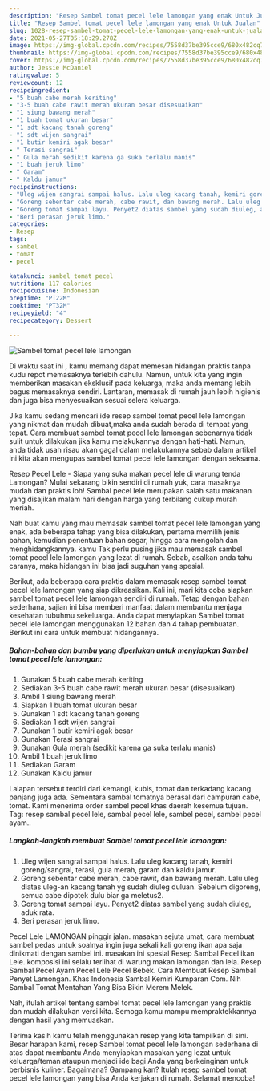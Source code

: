 ```yaml
---
description: "Resep Sambel tomat pecel lele lamongan yang enak Untuk Jualan"
title: "Resep Sambel tomat pecel lele lamongan yang enak Untuk Jualan"
slug: 1028-resep-sambel-tomat-pecel-lele-lamongan-yang-enak-untuk-jualan
date: 2021-05-27T05:18:29.278Z
image: https://img-global.cpcdn.com/recipes/7558d37be395cce9/680x482cq70/sambel-tomat-pecel-lele-lamongan-foto-resep-utama.jpg
thumbnail: https://img-global.cpcdn.com/recipes/7558d37be395cce9/680x482cq70/sambel-tomat-pecel-lele-lamongan-foto-resep-utama.jpg
cover: https://img-global.cpcdn.com/recipes/7558d37be395cce9/680x482cq70/sambel-tomat-pecel-lele-lamongan-foto-resep-utama.jpg
author: Jessie McDaniel
ratingvalue: 5
reviewcount: 12
recipeingredient:
- "5 buah cabe merah keriting"
- "3-5 buah cabe rawit merah ukuran besar disesuaikan"
- "1 siung bawang merah"
- "1 buah tomat ukuran besar"
- "1 sdt kacang tanah goreng"
- "1 sdt wijen sangrai"
- "1 butir kemiri agak besar"
- " Terasi sangrai"
- " Gula merah sedikit karena ga suka terlalu manis"
- "1 buah jeruk limo"
- " Garam"
- " Kaldu jamur"
recipeinstructions:
- "Uleg wijen sangrai sampai halus. Lalu uleg kacang tanah, kemiri goreng/sangrai, terasi, gula merah, garam dan kaldu jamur."
- "Goreng sebentar cabe merah, cabe rawit, dan bawang merah. Lalu uleg diatas uleg-an kacang tanah yg sudah diuleg duluan. Sebelum digoreng, semua cabe dipotek dulu biar ga meletus2."
- "Goreng tomat sampai layu. Penyet2 diatas sambel yang sudah diuleg, aduk rata."
- "Beri perasan jeruk limo."
categories:
- Resep
tags:
- sambel
- tomat
- pecel

katakunci: sambel tomat pecel 
nutrition: 117 calories
recipecuisine: Indonesian
preptime: "PT22M"
cooktime: "PT32M"
recipeyield: "4"
recipecategory: Dessert

---
```



![Sambel tomat pecel lele lamongan](https://img-global.cpcdn.com/recipes/7558d37be395cce9/680x482cq70/sambel-tomat-pecel-lele-lamongan-foto-resep-utama.jpg)

Di waktu  saat ini , kamu memang dapat memesan hidangan praktis tanpa kudu repot memasaknya terlebih dahulu. Namun, untuk kita yang ingin memberikan masakan eksklusif pada keluarga, maka anda memang lebih bagus memasaknya sendiri. Lantaran, memasak di rumah jauh lebih higienis dan juga bisa menyesuaikan sesuai selera keluarga.

Jika kamu sedang mencari ide resep sambel tomat pecel lele lamongan yang nikmat dan mudah dibuat,maka anda sudah berada di tempat yang tepat. Cara membuat sambel tomat pecel lele lamongan  sebenarnya tidak sulit untuk dilakukan jika kamu melakukannya dengan hati-hati. Namun, anda tidak usah risau akan gagal dalam melakukannya 
sebab dalam artikel ini kita akan mengupas sambel tomat pecel lele lamongan dengan seksama.  

Resep Pecel Lele - Siapa yang suka makan pecel lele di warung tenda Lamongan? Mulai sekarang bikin sendiri di rumah yuk, cara masaknya mudah dan praktis loh! Sambal pecel lele merupakan salah satu makanan yang disajikan malam hari dengan harga yang terbilang cukup murah meriah.

Nah buat kamu yang mau memasak sambel tomat pecel lele lamongan yang enak, ada beberapa tahap yang bisa dilakukan, pertama memilih jenis bahan, kemudian penentuan bahan segar, hingga cara mengolah dan menghidangkannya. kamu Tak perlu pusing jika mau memasak sambel tomat pecel lele lamongan yang lezat di rumah. Sebab, asalkan anda  tahu caranya, maka hidangan ini bisa jadi suguhan yang spesial.

Berikut, ada beberapa cara praktis  dalam memasak resep sambel tomat pecel lele lamongan yang siap dikreasikan. Kali ini, mari kita coba siapkan sambel tomat pecel lele lamongan sendiri di rumah. Tetap dengan bahan sederhana, sajian ini bisa memberi manfaat dalam membantu menjaga kesehatan tubuhmu sekeluarga. Anda dapat menyiapkan Sambel tomat pecel lele lamongan menggunakan 12 bahan dan 4 tahap pembuatan. Berikut ini cara untuk membuat hidangannya.

<!--inarticleads1-->

##### Bahan-bahan dan bumbu yang diperlukan untuk menyiapkan Sambel tomat pecel lele lamongan:

1. Gunakan 5 buah cabe merah keriting
1. Sediakan 3-5 buah cabe rawit merah ukuran besar (disesuaikan)
1. Ambil 1 siung bawang merah
1. Siapkan 1 buah tomat ukuran besar
1. Gunakan 1 sdt kacang tanah goreng
1. Sediakan 1 sdt wijen sangrai
1. Gunakan 1 butir kemiri agak besar
1. Gunakan  Terasi sangrai
1. Gunakan  Gula merah (sedikit karena ga suka terlalu manis)
1. Ambil 1 buah jeruk limo
1. Sediakan  Garam
1. Gunakan  Kaldu jamur


Lalapan tersebut terdiri dari kemangi, kubis, tomat dan terkadang kacang panjang juga ada. Sementara sambal tomatnya berasal dari campuran cabe, tomat. Kami menerima order sambel pecel khas daerah kesemua tujuan. Tag: resep sambal pecel lele, sambal pecel lele, sambel pecel, sambel pecel ayam.. 

<!--inarticleads2-->

##### Langkah-langkah membuat Sambel tomat pecel lele lamongan:

1. Uleg wijen sangrai sampai halus. Lalu uleg kacang tanah, kemiri goreng/sangrai, terasi, gula merah, garam dan kaldu jamur.
1. Goreng sebentar cabe merah, cabe rawit, dan bawang merah. Lalu uleg diatas uleg-an kacang tanah yg sudah diuleg duluan. Sebelum digoreng, semua cabe dipotek dulu biar ga meletus2.
1. Goreng tomat sampai layu. Penyet2 diatas sambel yang sudah diuleg, aduk rata.
1. Beri perasan jeruk limo.


Pecel Lele LAMONGAN pinggir jalan. masakan sejuta umat, cara membuat sambel pedas untuk soalnya ingin juga sekali kali goreng ikan apa saja dinikmati dengan sambel ini. masakan ini spesial Resep Sambal Pecel ikan Lele. komposisi ini selalu terlihat di warung makan lamongan dan lela. Resep Sambal Pecel Ayam Pecel Lele Pecel Bebek. Cara Membuat Resep Sambal Penyet Lamongan. Khas Indonesia Sambal Kemiri Kumparan Com. Nih Sambal Tomat Mentahan Yang Bisa Bikin Merem Melek. 

Nah, itulah artikel tentang  sambel tomat pecel lele lamongan  yang praktis dan mudah dilakukan versi kita. Semoga kamu mampu mempraktekkannya dengan hasil yang memuaskan. 

Terima kasih kamu telah menggunakan resep yang kita tampilkan di sini. Besar harapan kami, resep  Sambel tomat pecel lele lamongan sederhana di atas dapat membantu Anda menyiapkan masakan yang lezat untuk keluarga/teman ataupun menjadi ide bagi Anda yang berkeinginan untuk berbisnis kuliner. Bagaimana? Gampang kan? Itulah resep sambel tomat pecel lele lamongan yang bisa Anda kerjakan di rumah. Selamat mencoba!

